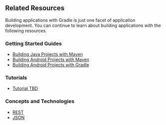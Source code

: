 ## Related Resources

Building applications with Gradle is just one facet of application development. You can continue to learn about building applications with the following resources.

### Getting Started Guides

* [Building Java Projects with Maven][gs-maven]
* [Building Android Projects with Maven][gs-maven-android]
* [Building Android Projects with Gradle][gs-gradle-android]

[gs-maven]: /guides/gs/maven/content
[gs-maven-android]: /guides/gs/maven-android/content
[gs-gradle-android]: /guides/gs/gradle-android/content

### Tutorials

* [Tutorial TBD][tut-tbd]

[tut-tbd]: /guides/tutorials/tbd

### Concepts and Technologies

* [REST][u-rest]
* [JSON][u-json]

[u-rest]: /understanding/rest
[u-json]: /understanding/json
